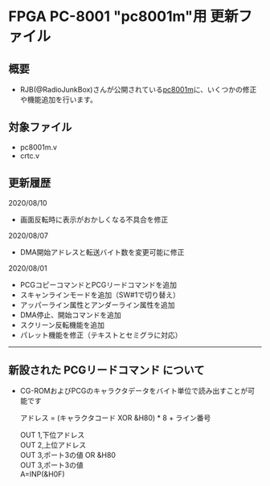 
# FPGA PC-8001 "pc8001m"用 更新ファイル

## 概要
 * RJB(@RadioJunkBox)さんが公開されている[pc8001m](https://github.com/radiojunkbox/pc8001m)に、いくつかの修正や機能追加を行います。

## 対象ファイル
 * pc8001m.v
 * crtc.v

## 更新履歴

2020/08/10  
* 画面反転時に表示がおかしくなる不具合を修正  

2020/08/07  
* DMA開始アドレスと転送バイト数を変更可能に修正  

2020/08/01  
* PCGコピーコマンドとPCGリードコマンドを追加  
* スキャンラインモードを追加（SW#1で切り替え）  
* アッパーライン属性とアンダーライン属性を追加  
* DMA停止、開始コマンドを追加  
* スクリーン反転機能を追加  
* パレット機能を修正（テキストとセミグラに対応）  

***

## 新設された PCGリードコマンド について

* CG-ROMおよびPCGのキャラクタデータをバイト単位で読み出すことが可能です

  アドレス = (キャラクタコード XOR &H80) * 8 + ライン番号  

    OUT 1,下位アドレス  
    OUT 2,上位アドレス  
    OUT 3,ポート3の値 OR &H80  
    OUT 3,ポート3の値  
    A=INP(&H0F)  

